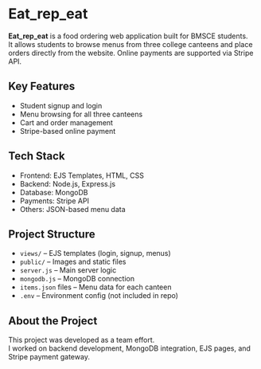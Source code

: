# Eat_rep_eat

**Eat_rep_eat** is a food ordering web application built for BMSCE students.  
It allows students to browse menus from three college canteens and place orders directly from the website. Online payments are supported via Stripe API.


## Key Features
- Student signup and login
- Menu browsing for all three canteens
- Cart and order management
- Stripe-based online payment


## Tech Stack
- Frontend: EJS Templates, HTML, CSS
- Backend: Node.js, Express.js
- Database: MongoDB
- Payments: Stripe API
- Others: JSON-based menu data


## Project Structure
- `views/` – EJS templates (login, signup, menus)
- `public/` – Images and static files
- `server.js` – Main server logic
- `mongodb.js` – MongoDB connection
- `items.json` files – Menu data for each canteen
- `.env` – Environment config (not included in repo)


## About the Project

This project was developed as a team effort.  
I worked on backend development, MongoDB integration, EJS pages, and Stripe payment gateway.
